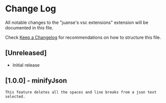# Change Log

All notable changes to the "juanse's vsc extensions" extension will be documented in this file.

Check [Keep a Changelog](http://keepachangelog.com/) for recommendations on how to structure this file.

## [Unreleased]

- Initial release

## [1.0.0] - minifyJson

    This feature deletes all the spaces and line breaks from a json text selected.
